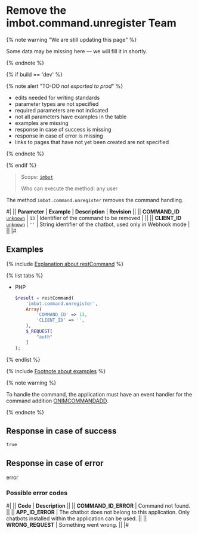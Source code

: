 # Remove the imbot.command.unregister Team

{% note warning "We are still updating this page" %}

Some data may be missing here — we will fill it in shortly.

{% endnote %}

{% if build == 'dev' %}

{% note alert "TO-DO _not exported to prod_" %}

- edits needed for writing standards
- parameter types are not specified
- required parameters are not indicated
- not all parameters have examples in the table
- examples are missing
- response in case of success is missing
- response in case of error is missing
- links to pages that have not yet been created are not specified

{% endnote %}

{% endif %}

> Scope: [`imbot`](../../scopes/permissions.md)
>
> Who can execute the method: any user

The method `imbot.command.unregister` removes the command handling.

#|
|| **Parameter** | **Example** | **Description** | **Revision** ||
|| **COMMAND_ID**
[`unknown`](../../data-types.md) | `13` | Identifier of the command to be removed | ||
|| **CLIENT_ID**
[`unknown`](../../data-types.md) | `''` | String identifier of the chatbot, used only in Webhook mode | ||
|#

## Examples

{% include [Explanation about restCommand](../_includes/rest-command.md) %}

{% list tabs %}

- PHP

    ```php
    $result = restCommand(
        'imbot.command.unregister',
        Array(
            'COMMAND_ID' => 13,
            'CLIENT_ID' => '',
        ),
        $_REQUEST[
            "auth"
        ]
    );
    ```

{% endlist %}

{% include [Footnote about examples](../../../_includes/examples.md) %}

{% note warning %}

To handle the command, the application must have an event handler for the command addition [ONIMCOMMANDADD](./events/index.md).

{% endnote %}

## Response in case of success

`true`

## Response in case of error

error

### Possible error codes

#|
|| **Code** | **Description** ||
|| **COMMAND_ID_ERROR** | Command not found. ||
|| **APP_ID_ERROR** | The chatbot does not belong to this application. Only chatbots installed within the application can be used. ||
|| **WRONG_REQUEST** | Something went wrong. ||
|#